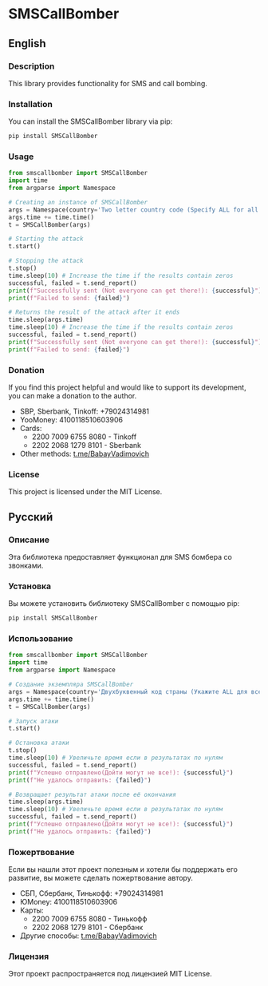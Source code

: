 # SMSCallBomber

## English

### Description

This library provides functionality for SMS and call bombing.

### Installation

You can install the SMSCallBomber library via pip:

```bash
pip install SMSCallBomber
```

### Usage

```python
from smscallbomber import SMSCallBomber
import time
from argparse import Namespace

# Creating an instance of SMSCallBomber
args = Namespace(country='Two letter country code (Specify ALL for all countries)', phone=Phone number for attack (without +), time=Attack time in seconds, threads=Number of threads, timeout=Request timeout)
args.time += time.time()
t = SMSCallBomber(args)

# Starting the attack
t.start()

# Stopping the attack
t.stop()
time.sleep(10) # Increase the time if the results contain zeros
successful, failed = t.send_report()
print(f"Successfully sent (Not everyone can get there!): {successful}")
print(f"Failed to send: {failed}")

# Returns the result of the attack after it ends
time.sleep(args.time)
time.sleep(10) # Increase the time if the results contain zeros
successful, failed = t.send_report()
print(f"Successfully sent (Not everyone can get there!): {successful}")
print(f"Failed to send: {failed}")
```

### Donation

If you find this project helpful and would like to support its development, you can make a donation to the author.

- SBP, Sberbank, Tinkoff: +79024314981
- YooMoney: 4100118510603906
- Cards:
  - 2200 7009 6755 8080 - Tinkoff
  - 2202 2068 1279 8101 - Sberbank
- Other methods: [t.me/BabayVadimovich](https://t.me/BabayVadimovich)

### License

This project is licensed under the MIT License.

## Русский

### Описание

Эта библиотека предоставляет функционал для SMS бомбера со звонками.

### Установка

Вы можете установить библиотеку SMSCallBomber с помощью pip:

```bash
pip install SMSCallBomber
```

### Использование

```python
from smscallbomber import SMSCallBomber
import time
from argparse import Namespace

# Создание экземпляра SMSCallBomber
args = Namespace(country='Двухбуквенный код страны (Укажите ALL для всех стран)', phone=Номер телефона для атаки (без +), time=Время атаки в секундах, threads=Количество потоков, timeout=Время ожидания запроса)
args.time += time.time()
t = SMSCallBomber(args)

# Запуск атаки
t.start()

# Остановка атаки
t.stop()
time.sleep(10) # Увеличьте время если в результатах по нулям
successful, failed = t.send_report()
print(f"Успешно отправлено(Дойти могут не все!): {successful}")
print(f"Не удалось отправить: {failed}")

# Возвращает результат атаки после её окончания
time.sleep(args.time)
time.sleep(10) # Увеличьте время если в результатах по нулям
successful, failed = t.send_report()
print(f"Успешно отправлено(Дойти могут не все!): {successful}")
print(f"Не удалось отправить: {failed}")
```

### Пожертвование

Если вы нашли этот проект полезным и хотели бы поддержать его развитие, вы можете сделать пожертвование автору.

- СБП, Сбербанк, Тинькофф: +79024314981
- ЮMoney: 4100118510603906
- Карты:
  - 2200 7009 6755 8080 - Тинькофф
  - 2202 2068 1279 8101 - Сбербанк
- Другие способы: [t.me/BabayVadimovich](https://t.me/BabayVadimovich)

### Лицензия

Этот проект распространяется под лицензией MIT License.